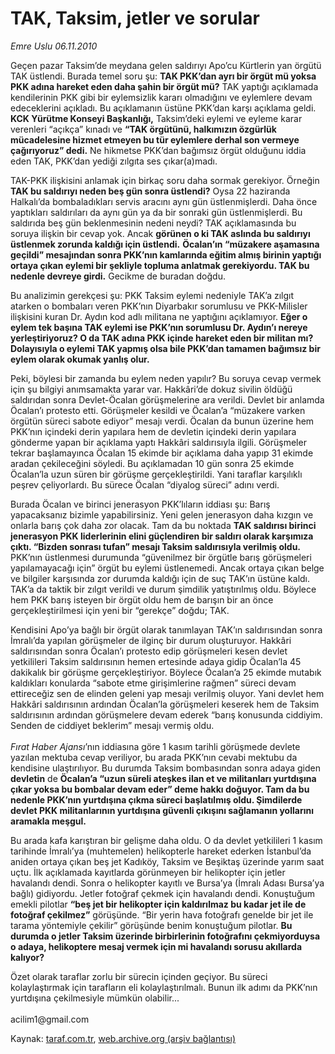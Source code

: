 # TAK, Taksim, jetler ve sorular

*Emre Uslu 06.11.2010*

<div class="yazi"><p>Geçen pazar Taksim’de meydana gelen saldırıyı Apo’cu Kürtlerin yan örgütü TAK üstlendi. Burada temel soru şu: <b>TAK PKK’dan ayrı bir örgüt mü yoksa PKK adına hareket eden daha şahin bir örgüt mü?</b> TAK yaptığı açıklamada kendilerinin PKK gibi bir eylemsizlik kararı olmadığını ve eylemlere devam edeceklerini açıkladı. Bu açıklamanın üstüne PKK’dan karşı açıklama geldi. <b>KCK Yürütme Konseyi Başkanlığı,</b> Taksim’deki eylemi ve eyleme karar verenleri “açıkça” kınadı ve <b>“TAK örgütünü, halkımızın özgürlük mücadelesine hizmet etmeyen bu tür eylemlere derhal son vermeye çağırıyoruz” dedi.</b> Ne hikmetse PKK’dan bağımsız örgüt olduğunu iddia eden TAK, PKK’dan yediği zılgıta ses çıkar(a)madı. </p>
<p>TAK-PKK ilişkisini anlamak için birkaç soru daha sormak gerekiyor. Örneğin <b>TAK bu saldırıyı neden beş gün sonra üstlendi?</b> Oysa 22 haziranda Halkalı’da bombaladıkları servis aracını aynı gün üstlenmişlerdi. Daha önce yaptıkları saldırıları da aynı gün ya da bir sonraki gün üstlenmişlerdi. Bu saldırıda beş gün beklenmesinin nedeni neydi? TAK açıklamasında bu soruya ilişkin bir cevap yok. Ancak <b>görünen o ki TAK aslında bu saldırıyı üstlenmek zorunda kaldığı için üstlendi.</b> <b>Öcalan’ın “müzakere aşamasına geçildi” mesajından sonra PKK’nın kamlarında eğitim almış birinin yaptığı ortaya çıkan eylemi bir şekliyle topluma anlatmak gerekiyordu. TAK bu nedenle devreye girdi.</b> Gecikme de buradan doğdu. </p>
<p>Bu analizimin gerekçesi şu: PKK Taksim eylemi nedeniyle TAK’a zılgıt atarken o bombaları veren PKK’nın Diyarbakır sorumlusu ve PKK-Milisler ilişkisini kuran Dr. Aydın kod adlı militana ne yaptığını açıklamıyor. <b>Eğer o eylem tek başına TAK eylemi ise PKK’nın sorumlusu Dr. Aydın’ı nereye yerleştiriyoruz? O da TAK adına PKK içinde hareket eden bir militan mı? Dolayısıyla o eylemi TAK yapmış olsa bile PKK’dan tamamen bağımsız bir eylem olarak okumak yanlış olur.</b> </p>
<p>Peki, böylesi bir zamanda bu eylem neden yapılır? Bu soruya cevap vermek için şu bilgiyi anımsamakta yarar var. Hakkâri’de dokuz sivilin öldüğü saldırıdan sonra Devlet-Öcalan görüşmelerine ara verildi. Devlet bir anlamda Öcalan’ı protesto etti. Görüşmeler kesildi ve Öcalan’a “müzakere varken örgütün süreci sabote ediyor” mesajı verdi. Öcalan da bunun üzerine hem PKK’nın içindeki derin yapılara hem de devletin içindeki derin yapılara gönderme yapan bir açıklama yaptı Hakkâri saldırısıyla ilgili. Görüşmeler tekrar başlamayınca Öcalan 15 ekimde bir açıklama daha yapıp 31 ekimde aradan çekileceğini söyledi. Bu açıklamadan 10 gün sonra 25 ekimde Öcalan’la uzun süren bir görüşme gerçekleştirildi. Yani taraflar karşılıklı peşrev çeliyorlardı. Bu sürece Öcalan “diyalog süreci” adını verdi. </p>
<p>Burada Öcalan ve birinci jenerasyon PKK’lıların iddiası şu: Barış yapacaksanız bizimle yapabilirsiniz. Yeni gelen jenerasyon daha kızgın ve onlarla barış çok daha zor olacak. Tam da bu noktada <b>TAK saldırısı birinci jenerasyon PKK liderlerinin elini güçlendiren bir saldırı olarak karşımıza çıktı. “Bizden sonrası tufan” mesajı Taksim saldırısıyla verilmiş oldu.</b> PKK’nın üstlenmesi durumunda “güvenilmez bir örgütle barış görüşmeleri yapılamayacağı için” örgüt bu eylemi üstlenemedi. Ancak ortaya çıkan belge ve bilgiler karşısında zor durumda kaldığı için de suç TAK’ın üstüne kaldı. TAK’a da taktik bir zılgıt verildi ve durum şimdilik yatıştırılmış oldu. Böylece hem PKK barış isteyen bir örgüt oldu hem de barışın bir an önce gerçekleştirilmesi için yeni bir “gerekçe” doğdu; TAK. </p>
<p>Kendisini Apo’ya bağlı bir örgüt olarak tanımlayan TAK’ın saldırısından sonra İmralı’da yapılan görüşmeler de ilginç bir durum oluşturuyor. Hakkâri saldırısından sonra Öcalan’ı protesto edip görüşmeleri kesen devlet yetkilileri Taksim saldırısının hemen ertesinde adaya gidip Öcalan’la 45 dakikalık bir görüşme gerçekleştiriyor. Böylece Öcalan’a 25 ekimde mutabık kaldıkları konularda “sabote etme girişimlerine rağmen” süreci devam ettireceğiz sen de elinden geleni yap mesajı verilmiş oluyor. Yani devlet hem Hakkâri saldırısının ardından Öcalan’la görüşmeleri keserek hem de Taksim saldırısının ardından görüşmelere devam ederek “barış konusunda ciddiyim. Senden de ciddiyet beklerim” mesajı vermiş oldu. <br/><br/><i>Fırat Haber Ajansı</i>’nın iddiasına göre 1 kasım tarihli görüşmede devlete yazılan mektuba cevap veriliyor, bu arada PKK’nın cevabi mektubu da kendisine ulaştırılıyor. Bu durumda Taksim bombasından sonra adaya giden <b>devletin</b> de <b>Öcalan’a “uzun süreli ateşkes ilan et ve militanları yurtdışına çıkar yoksa bu bombalar devam eder” deme hakkı doğuyor. Tam da bu nedenle PKK’nın yurtdışına çıkma süreci başlatılmış oldu. Şimdilerde devlet PKK militanlarının yurtdışına güvenli çıkışını sağlamanın yollarını aramakla meşgul.</b> </p>
<p>Bu arada kafa karıştıran bir gelişme daha oldu. O da devlet yetkilileri 1 kasım tarihinde İmralı’ya (muhtemelen) helikopterle hareket ederken İstanbul’da aniden ortaya çıkan beş jet Kadıköy, Taksim ve Beşiktaş üzerinde yarım saat uçtu. İlk açıklamada kayıtlarda görünmeyen bir helikopter için jetler havalandı dendi. Sonra o helikopter kayıtlı ve Bursa’ya (İmralı Adası Bursa’ya bağlı) gidiyordu. Jetler fotoğraf çekmek için havalandı dendi. Konuştuğum emekli pilotlar <b>“beş jet bir helikopter için kaldırılmaz bu kadar jet ile de fotoğraf çekilmez”</b> görüşünde. “Bir yerin hava fotoğrafı genelde bir jet ile tarama yöntemiyle çekilir” görüşünde benim konuştuğum pilotlar. <b>Bu durumda o jetler Taksim üzerinde birbirlerinin fotoğrafını çekmiyorduysa o adaya, helikoptere mesaj vermek için mi havalandı sorusu akıllarda kalıyor?</b> </p>
<p>Özet olarak taraflar zorlu bir sürecin içinden geçiyor. Bu süreci kolaylaştırmak için tarafların eli kolaylaştırılmalı. Bunun ilk adımı da PKK’nın yurtdışına çekilmesiyle mümkün olabilir...<br/><br/>acilim1@gmail.com </p></div>

Kaynak: [taraf.com.tr](m), [web.archive.org (arşiv bağlantısı)](http://web.archive.org/web/20101109203645/http://taraf.com.tr:80/emre-uslu/makale-tak-taksim-jetler-ve-sorular.htm)
